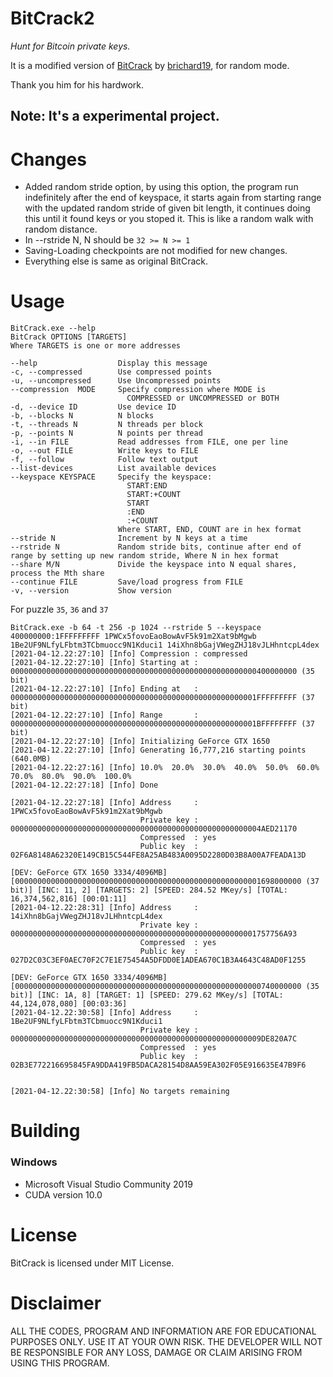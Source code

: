 # BitCrack2
_Hunt for Bitcoin private keys._

It is a modified version of [BitCrack](https://github.com/brichard19/BitCrack) by [brichard19](https://github.com/brichard19),
for random mode.

Thank you him for his hardwork.

## Note: It's a experimental project.
# Changes 

- Added random stride option, by using this option, the program run indefinitely after the end of keyspace, it starts again from starting range with the updated random stride of given bit length, it continues doing this until it found keys or you stoped it. This is like a random walk with random distance.
- In --rstride N, N should be ```32 >= N >= 1```
- Saving-Loading checkpoints are not modified for new changes.
- Everything else is same as original BitCrack.
  
# Usage

```
BitCrack.exe --help
BitCrack OPTIONS [TARGETS]
Where TARGETS is one or more addresses

--help                  Display this message
-c, --compressed        Use compressed points
-u, --uncompressed      Use Uncompressed points
--compression  MODE     Specify compression where MODE is
                          COMPRESSED or UNCOMPRESSED or BOTH
-d, --device ID         Use device ID
-b, --blocks N          N blocks
-t, --threads N         N threads per block
-p, --points N          N points per thread
-i, --in FILE           Read addresses from FILE, one per line
-o, --out FILE          Write keys to FILE
-f, --follow            Follow text output
--list-devices          List available devices
--keyspace KEYSPACE     Specify the keyspace:
                          START:END
                          START:+COUNT
                          START
                          :END
                          :+COUNT
                        Where START, END, COUNT are in hex format
--stride N              Increment by N keys at a time
--rstride N             Random stride bits, continue after end of range by setting up new random stride, Where N in hex format
--share M/N             Divide the keyspace into N equal shares, process the Mth share
--continue FILE         Save/load progress from FILE
-v, --version           Show version
```

For puzzle ```35```, ```36``` and ```37```
```
BitCrack.exe -b 64 -t 256 -p 1024 --rstride 5 --keyspace 400000000:1FFFFFFFFF 1PWCx5fovoEaoBowAvF5k91m2Xat9bMgwb 1Be2UF9NLfyLFbtm3TCbmuocc9N1Kduci1 14iXhn8bGajVWegZHJ18vJLHhntcpL4dex
[2021-04-12.22:27:10] [Info] Compression : compressed
[2021-04-12.22:27:10] [Info] Starting at : 0000000000000000000000000000000000000000000000000000000400000000 (35 bit)
[2021-04-12.22:27:10] [Info] Ending at   : 0000000000000000000000000000000000000000000000000000001FFFFFFFFF (37 bit)
[2021-04-12.22:27:10] [Info] Range       : 0000000000000000000000000000000000000000000000000000001BFFFFFFFF (37 bit)
[2021-04-12.22:27:10] [Info] Initializing GeForce GTX 1650
[2021-04-12.22:27:10] [Info] Generating 16,777,216 starting points (640.0MB)
[2021-04-12.22:27:16] [Info] 10.0%  20.0%  30.0%  40.0%  50.0%  60.0%  70.0%  80.0%  90.0%  100.0%
[2021-04-12.22:27:18] [Info] Done

[2021-04-12.22:27:18] [Info] Address     : 1PWCx5fovoEaoBowAvF5k91m2Xat9bMgwb
                             Private key : 00000000000000000000000000000000000000000000000000000004AED21170
                             Compressed  : yes
                             Public key  : 02F6A8148A62320E149CB15C544FE8A25AB483A0095D2280D03B8A00A7FEADA13D

[DEV: GeForce GTX 1650 3334/4096MB] [0000000000000000000000000000000000000000000000000000001698000000 (37 bit)] [INC: 11, 2] [TARGETS: 2] [SPEED: 284.52 MKey/s] [TOTAL: 16,374,562,816] [00:01:11]
[2021-04-12.22:28:31] [Info] Address     : 14iXhn8bGajVWegZHJ18vJLHhntcpL4dex
                             Private key : 0000000000000000000000000000000000000000000000000000001757756A93
                             Compressed  : yes
                             Public key  : 027D2C03C3EF0AEC70F2C7E1E75454A5DFDD0E1ADEA670C1B3A4643C48AD0F1255

[DEV: GeForce GTX 1650 3334/4096MB] [0000000000000000000000000000000000000000000000000000000740000000 (35 bit)] [INC: 1A, 8] [TARGET: 1] [SPEED: 279.62 MKey/s] [TOTAL: 44,124,078,080] [00:03:36]
[2021-04-12.22:30:58] [Info] Address     : 1Be2UF9NLfyLFbtm3TCbmuocc9N1Kduci1
                             Private key : 00000000000000000000000000000000000000000000000000000009DE820A7C
                             Compressed  : yes
                             Public key  : 02B3E772216695845FA9DDA419FB5DACA28154D8AA59EA302F05E916635E47B9F6


[2021-04-12.22:30:58] [Info] No targets remaining
```

# Building
### Windows
- Microsoft Visual Studio Community 2019
- CUDA version 10.0


# License
BitCrack is licensed under MIT License.


# __Disclaimer__
ALL THE CODES, PROGRAM AND INFORMATION ARE FOR EDUCATIONAL PURPOSES ONLY. USE IT AT YOUR OWN RISK. THE DEVELOPER WILL NOT BE RESPONSIBLE FOR ANY LOSS, DAMAGE OR CLAIM ARISING FROM USING THIS PROGRAM.